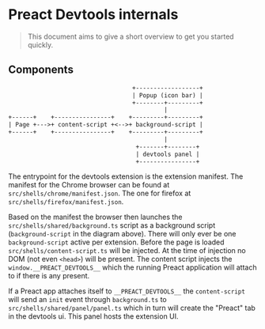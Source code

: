 # Preact Devtools internals

> This document aims to give a short overview to get you started quickly.

## Components

```txt
                                   +------------------+
                                   | Popup (icon bar) |
                                   +--------+---------+
                                            |
+------+    +----------------+    +---------+---------+
| Page +--->+ content-script +<-->+ background-script |
+------+    +----------------+    +---------+---------+
                                            |
                                    +-------+--------+
                                    | devtools panel |
                                    +----------------+
```

The entrypoint for the devtools extension is the extension manifest. The manifest for the Chrome
browser can be found at `src/shells/chrome/manifest.json`. The one for firefox at
`src/shells/firefox/manifest.json`.

Based on the manifest the browser then launches the `src/shells/shared/background.ts` script as
a background script (`background-script` in the diagram above). There will only ever be one
`background-script` active per extension. Before the page is loaded `src/shells/content-script.ts`
will be injected. At the time of injection no DOM (not even `<head>`) will be present. The
content script injects the `window.__PREACT_DEVTOOLS__` which the running Preact application will attach
to if there is any present.

If a Preact app attaches itself to `__PREACT_DEVTOOLS__` the `content-script` will send an `init`
event through `background.ts` to `src/shells/shared/panel/panel.ts` which in turn will create the
"Preact" tab in the devtools ui. This panel hosts the extension UI.
